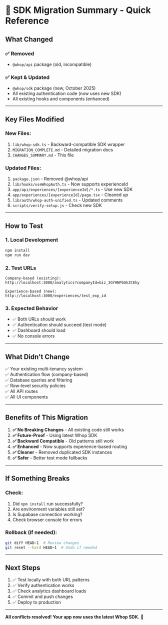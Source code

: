 # 🎯 SDK Migration Summary - Quick Reference

## What Changed

### ✅ Removed
- `@whop/api` package (old, incompatible)

### ✅ Kept & Updated
- `@whop/sdk` package (new, October 2025)
- All existing authentication code (now uses new SDK)
- All existing hooks and components (enhanced)

---

## Key Files Modified

### **New Files:**
1. `lib/whop-sdk.ts` - Backward-compatible SDK wrapper
2. `MIGRATION_COMPLETE.md` - Detailed migration docs
3. `CHANGES_SUMMARY.md` - This file

### **Updated Files:**
1. `package.json` - Removed @whop/api
2. `lib/hooks/useWhopAuth.ts` - Now supports experienceId
3. `app/api/experiences/[experienceId]/*.ts` - Use new SDK
4. `app/experiences/[experienceId]/page.tsx` - Cleaned up
5. `lib/auth/whop-auth-unified.ts` - Updated comments
6. `scripts/verify-setup.js` - Check new SDK

---

## How to Test

### **1. Local Development**
```bash
npm install
npm run dev
```

### **2. Test URLs**
```
Company-based (existing):
http://localhost:3000/analytics?companyId=biz_3GYHNPbGkZCEky

Experience-based (new):
http://localhost:3000/experiences/test_exp_id
```

### **3. Expected Behavior**
- ✅ Both URLs should work
- ✅ Authentication should succeed (test mode)
- ✅ Dashboard should load
- ✅ No console errors

---

## What Didn't Change

✅ Your existing multi-tenancy system  
✅ Authentication flow (company-based)  
✅ Database queries and filtering  
✅ Row-level security policies  
✅ All API routes  
✅ All UI components  

---

## Benefits of This Migration

1. **✅ No Breaking Changes** - All existing code still works
2. **✅ Future-Proof** - Using latest Whop SDK
3. **✅ Backward Compatible** - Old patterns still work
4. **✅ Enhanced** - Now supports experience-based routing
5. **✅ Cleaner** - Removed duplicated SDK instances
6. **✅ Safer** - Better test mode fallbacks

---

## If Something Breaks

### **Check:**
1. Did `npm install` run successfully?
2. Are environment variables still set?
3. Is Supabase connection working?
4. Check browser console for errors

### **Rollback (if needed):**
```bash
git diff HEAD~1  # Review changes
git reset --hard HEAD~1  # Undo if needed
```

---

## Next Steps

1. ✅ Test locally with both URL patterns
2. ✅ Verify authentication works
3. ✅ Check analytics dashboard loads
4. ✅ Commit and push changes
5. ✅ Deploy to production

---

**All conflicts resolved! Your app now uses the latest Whop SDK.** 🚀

